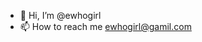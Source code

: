 - 👋 Hi, I’m @ewhogirl
- 📫 How to reach me ewhogirl@gamil.com

<!---
ewhogirl/ewhogirl is a ✨ special ✨ repository because its `README.md` (this file) appears on your GitHub profile.
You can click the Preview link to take a look at your changes.
--->

